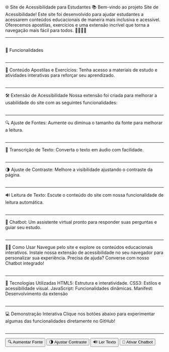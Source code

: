 🌐 Site de Acessibilidade para Estudantes 📚
Bem-vindo ao projeto Site de Acessibilidade! Este site foi desenvolvido para ajudar estudantes a acessarem conteúdos educacionais de maneira mais inclusiva e acessível. Oferecemos apostilas, exercícios e uma extensão incrível que torna a navegação mais fácil para todos. 👩‍🏫👨‍🎓
<hr>
<br>
🚀 Funcionalidades
<br>
<br>
<hr>
📘 Conteúdo
Apostilas e Exercícios: Tenha acesso a materiais de estudo e atividades interativas para reforçar seu aprendizado.
<br>
<br>
<hr>
🛠️ Extensão de Acessibilidade
Nossa extensão foi criada para melhorar a usabilidade do site com as seguintes funcionalidades:
<br>
<br>
<hr>
🔍 Ajuste de Fontes: Aumente ou diminua o tamanho da fonte para melhorar a leitura.
<br>
<br>
<hr>
🎤 Transcrição de Texto: Converta o texto em áudio com facilidade.
<br>
<br>
<hr>
🌗 Ajuste de Contraste: Melhore a visibilidade ajustando o contraste da página.
<br>
<br>
<hr>
🔊 Leitura de Texto: Escute o conteúdo do site com nossa funcionalidade de leitura automática.
<br>
<br>
<hr>
🤖 Chatbot: Um assistente virtual pronto para responder suas perguntas e guiar seu estudo.
<br>
<br>
<hr>
🧑‍💻 Como Usar
Navegue pelo site e explore os conteúdos educacionais interativos.
Instale nossa extensão de acessibilidade no seu navegador para personalizar sua experiência.
Precisa de ajuda? Converse com nosso Chatbot integrado!
<br>
<br>
<hr>
🔧 Tecnologias Utilizadas
HTML5: Estrutura e interatividade.
CSS3: Estilos e acessibilidade visual.
JavaScript: Funcionalidades dinâmicas.
Manifest: Desenvolvimento da extensão
<br>
<br>
<hr>
💻 Demonstração Interativa
Clique nos botões abaixo para experimentar algumas das funcionalidades diretamente no GitHub!
<br>
<br>
<hr>
<button onclick="alert('Fontes aumentadas!')">🔍 Aumentar Fonte</button> <button onclick="alert('Contraste ajustado!')">🌗 Ajustar Contraste</button> <button onclick="alert('Texto lido em voz alta!')">🔊 Ler Texto</button> <button onclick="alert('Chatbot ativado!')">🤖 Ativar Chatbot</button>
